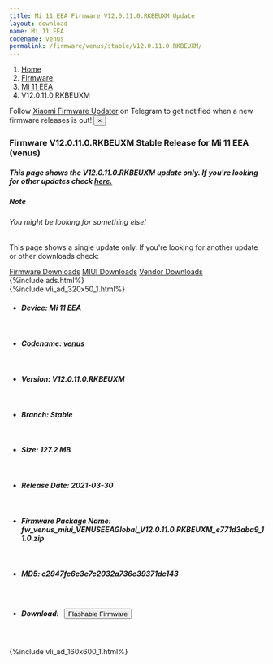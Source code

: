 ```yaml
---
title: Mi 11 EEA Firmware V12.0.11.0.RKBEUXM Update
layout: download
name: Mi 11 EEA
codename: venus
permalink: /firmware/venus/stable/V12.0.11.0.RKBEUXM/
---
```

<nav aria-label="breadcrumb">
    <ol class="breadcrumb">
        <li class="breadcrumb-item"><a href="/">Home</a></li>
        <li class="breadcrumb-item"><a href="/firmware/">Firmware</a></li>
        <li class="breadcrumb-item"><a href="/firmware/venus/">Mi 11 EEA</a></li>
        <li class="breadcrumb-item active" aria-current="page">V12.0.11.0.RKBEUXM</li>
    </ol>
</nav>
<div class="alert alert-primary alert-dismissible fade show" role="alert">
    Follow <a href="https://t.me/XiaomiFirmwareUpdater" class="alert-link">Xiaomi Firmware Updater</a> on Telegram to get
    notified when a new firmware releases is out!
    <button type="button" class="close" data-dismiss="alert" aria-label="Close">
        <span aria-hidden="true">&times;</span>
    </button>
</div>
<div class="col-12 mx-auto">
    <h3 class="title bg-light p-2 rounded">Firmware V12.0.11.0.RKBEUXM Stable Release for Mi 11 EEA (venus)</h3>
    <h5>This page shows the V12.0.11.0.RKBEUXM update only. If you're looking for other updates check
        <a href="/firmware/venus/">here.</a></h5>
    <div class="card">
        <div class="card-body">
            <h5 class="card-title">Note</h5>
            <h6 class="card-subtitle mb-2 text-muted">You might be looking for something else!</h6>
            <p class="card-text">This page shows a single update only.
                If you're looking for another update or other downloads check:</p>
            <a href="/firmware/" class="card-link">Firmware Downloads</a>
            <a href="/miui/" class="card-link">MIUI Downloads</a>
            <a href="/vendor/" class="card-link">Vendor Downloads</a>
        </div>
    </div>
    {%include ads.html%}
    <div class="row justify-content-center">
        <div class="col-10" id="downloads">
                    <div class="card card-body">
            {%include vli_ad_320x50_1.html%}
            <ul class="list-unstyled">
                <li style="padding-bottom: 10px;">
                    <h5><b>Device: </b>Mi 11 EEA</h5>
                </li>
                <li style="padding-bottom: 10px;">
                    <h5><b>Codename: </b> <a href="/firmware/venus/" target="_blank">venus</a> </h5>
                </li>
                <li style="padding-bottom: 10px;">
                    <h5><b>Version: </b>V12.0.11.0.RKBEUXM</h5>
                </li>
                <li style="padding-bottom: 10px;">
                    <h5><b>Branch: </b>Stable</h5>
                </li>
                <li style="padding-bottom: 10px;">
                    <h5><b>Size: </b>127.2 MB</h5>
                </li>
                <li style="padding-bottom: 10px;">
                    <h5><b>Release Date: </b>2021-03-30</h5>
                </li>
                <li style="padding-bottom: 10px;">
                    <h5><b>Firmware Package Name: </b><span id="filename" class="text-dark">fw_venus_miui_VENUSEEAGlobal_V12.0.11.0.RKBEUXM_e771d3aba9_11.0.zip</span></h5>
                </li>
                <li style="padding-bottom: 10px;">
                    <h5><b>MD5: </b><span id="md5" class="text-muted">c2947fe6e3e7c2032a736e39371dc143</span></h5>
                </li>
                <li style="padding-bottom: 10px;">
                    <h5><b>Download: </b><button type="button" id="download" class="btn btn-primary"
                    style="margin: 7px;" onclick="redirect('fw_venus_miui_VENUSEEAGlobal_V12.0.11.0.RKBEUXM_e771d3aba9_11.0.zip'); return false;"><i class="fa fa-download"></i> Flashable Firmware</button></h5>
                </li>
            </ul>
        </div>
        </div>
        {%include vli_ad_160x600_1.html%}
    </div>
</div>
